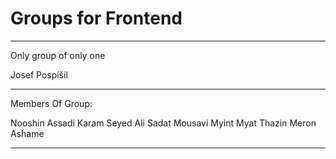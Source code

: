 # Groups for Frontend

---

Only group of only one

Josef Pospíšil

---
Members Of Group:

Nooshin Assadi Karam
Seyed Ali Sadat Mousavi
Myint Myat Thazin
Meron Ashame

---

